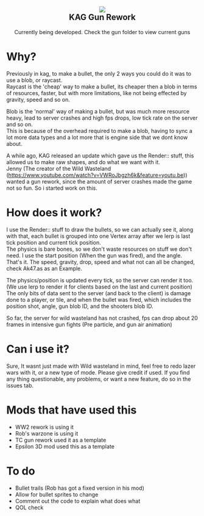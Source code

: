 <h2 align = 'center'><img src="https://i.imgur.com/lQEufyo.png"><br>KAG Gun Rework</h2>
<p align = 'center'> Currently being developed. Check the gun folder to view current guns</p>

# Why?
Previously in kag, to make a bullet, the only 2 ways you could do it was to use a blob, or raycast.<br />
Raycast is the 'cheap' way to make a bullet, its cheaper then a blob in terms of resources, faster, but with more limitations, like not being effected by gravity, speed and so on.

Blob is the 'normal' way of making a bullet, but was much more resource heavy, lead to server crashes and high fps drops, low tick rate on the server and so on. <br />
This is because of the overhead required to make a blob, having to sync a lot more data types and a lot more that is engine side that we dont know about.

A while ago, KAG released an update which gave us the Render:: stuff, this allowed us to make raw shapes, and do what we want with it. <br />
Jenny (The creator of the Wild Wasteland (https://www.youtube.com/watch?v=VWRoJbgzh6k&feature=youtu.be)) wanted a gun rework, since the amount of server crashes made the game not so fun. So i started work on this.

# How does it work?

I use the Render:: stuff to draw the bullets, so we can actually see it, along with that, each bullet is grouped into one Vertex array after we lerp is last tick position and current tick position.<br />
The physics is bare bones, so we don't waste resources on stuff we don't need. I use the start position (When the gun was fired), and the angle. That's it. The speed, gravity, drop, speed and what not can all be changed, check Ak47.as as an Example.<br />

The physics/position is updated every tick, so the server can render it too. (We use lerp to render it for clients based on the last and current position)<br />
The only bits of data sent to the server (and back to the client) is damage done to a player, or tile, and when the bullet was fired, which includes the position shot, angle, gun blob ID, and the shooters blob ID. 

So far, the server for wild wasteland has not crashed, fps can drop about 20 frames in intensive gun fights (Pre particle, and gun air animation)

# Can i use it?

Sure, It wasnt just made with Wild wasteland in mind, feel free to redo lazer wars with it, or a new type of mode.
Please give credit if used. If you find any thing questionable, any problems, or want a new feature, do so in the issues tab.

# Mods that have used this
- WW2 rework is using it
- Rob's warzone is using it
- TC gun rework used it as a template
- Epsilon 3D mod used this as a template

# To do
- Bullet trails (Rob has got a fixed version in his mod)
- Allow for bullet sprites to change
- Comment out the code to explain what does what
- QOL check


